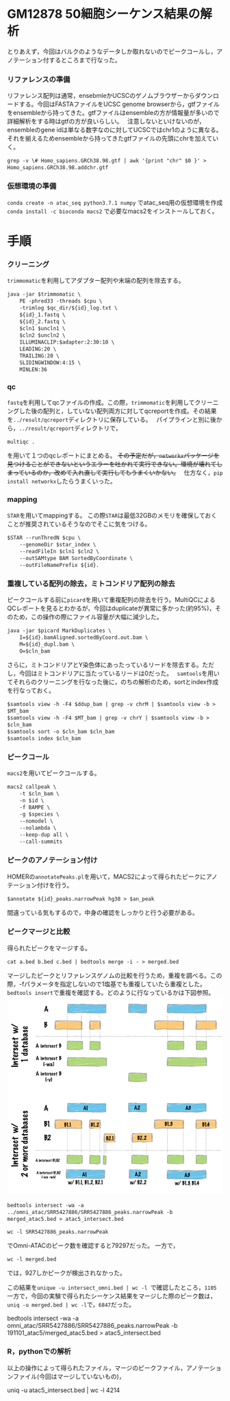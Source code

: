 # GM12878 50細胞シーケンス結果の解析
とりあえず，今回はバルクのようなデータしか取れないのでピークコールし，アノテーション付するところまで行なった。

### リファレンスの準備
リファレンス配列は通常，ensebmleかUCSCのゲノムブラウザーからダウンロードする。今回はFASTAファイルをUCSC genome browserから，gtfファイルをensembleから持ってきた。gtfファイルはensembleの方が情報量が多いので詳細解析をする時はgtfの方が良いらしい。　
注意しないといけないのが，ensembleのgene idは単なる数字なのに対してUCSCではchr1のように異なる。それを揃えるためensembleから持ってきたgtfファイルの先頭にchrを加えていく。
```
grep -v \# Homo_sapiens.GRCh38.98.gtf | awk '{print "chr" $0 }' > Homo_sapiens.GRCh38.98.addchr.gtf
```

### 仮想環境の準備
`conda create -n atac_seq python3.7.1 numpy`
でatac_seq用の仮想環境を作成　
`conda install -c bioconda macs2`
で必要なmacs2をインストールしておく。　

# 手順
### クリーニング　
`trimmomatic`を利用してアダプター配列や末端の配列を除去する。　
```
java -jar $trimmomatic \
    PE -phred33 -threads $cpu \
    -trimlog $qc_dir/${id}_log.txt \
    ${id}_1.fastq \
    ${id}_2.fastq \
    $cln1 $uncln1 \
    $cln2 $uncln2 \
    ILLUMINACLIP:$adapter:2:30:10 \
    LEADING:20 \
    TRAILING:20 \
    SLIDINGWINDOW:4:15 \
    MINLEN:36
```


### qc
`fastq`を利用してqcファイルの作成。この際，`trimmomatic`を利用してクリーニングした後の配列と，していない配列両方に対してqcreportを作成。その結果を`../result/qcreport`ディレクトリに保存している。　
パイプラインと別に後から，`../result/qcreport`ディレクトリで，
```
multiqc .
```
を用いて１つのqcレポートにまとめる。 ~~その予定だが，`networkx`パッケージを見つけることができないというエラーを吐かれて実行できない。環境が壊れてしまっているのか，改めて入れ直して実行してもうまくいかない。~~　
仕方なく，`pip install networkx`したらうまくいった。

### mapping
`STAR`を用いてmappingする。 この際`STAR`は最低32GBのメモリを確保しておくことが推奨されているそうなのでそこに気をつける。
```
$STAR --runThredN $cpu \
    --genomeDir $star_index \
    --readFileIn $cln1 $cln2 \
    --outSAMtype BAM SortedByCoordinate \
    --outFileNamePrefix ${id}.
```

### 重複している配列の除去，ミトコンドリア配列の除去
ピークコールする前に`picard`を用いて重複配列の除去を行う。MultiQCによるQCレポートを見るとわかるが，今回はduplicateが異常に多かった(約95%)，そのため，この操作の際にファイル容量が大幅に減少した。 　

```
java -jar $picard MarkDuplicates \
    I=${id}.bamAligned.sortedByCoord.out.bam \
    M=${id}_dupl.bam \
    O=$cln_bam
```

さらに，ミトコンドリアとY染色体にあったっているリードを除去する。ただし，今回はミトコンドリアに当たっているリードは0だった。　
`samtools`を用いてそれらのクリーニングを行なった後に，のちの解析のため，sortとindex作成を行なっておく。
 
```
$samtools view -h -F4 $ddup_bam | grep -v chrM | $samtools view -b > $MT_bam
$samtools view -h -F4 $MT_bam | grep -v chrY | $samtools view -b > $cln_bam
$samtools sort -o $cln_bam $cln_bam
$samtools index $cln_bam  
```

### ピークコール　
`macs2`を用いてピークコールする。
```
macs2 callpeak \
    -t $cln_bam \
    -n $id \
    -f BAMPE \
    -g $species \
    --nomodel \
    --nolambda \
    --keep-dup all \
    --call-summits
```

### ピークのアノテーション付け
HOMERの`annotatePeaks.pl`を用いて，MACS2によって得られたピークにアノテーション付けを行う。
```
$annotate ${id}_peaks.narrowPeak hg38 > $an_peak
```
間違っている気もするので，中身の確認をしっかりと行う必要がある。

### ピークマージと比較
得られたピークをマージする。
```
cat a.bed b.bed c.bed | bedtools merge -i - > merged.bed
```
マージしたピークとリファレンスゲノムの比較を行うため，重複を調べる。この際，-fパラメータを指定しないので1塩基でも重複していたら重複とした。
`bedtools insert`で重複を確認する。どのように行なっているかは下図参照。  
![bedtools insert](https://github.com/TsumaR/memo/blob/master/figure/intersect-glyph.png)

```
bedtools intersect -wa -a ../omni_atac/SRR5427886/SRR5427886_peaks.narrowPeak -b merged_atac5.bed > atac5_intersect.bed
```
```
wc -l SRR5427886_peaks.narrowPeak
```
でOmni-ATACのピーク数を確認すると79297だった。
一方で，
```
wc -l merged.bed
```
では，927しかピークが検出されなかった。


この結果を`unique -u intersect_omni.bed | wc -l `で確認したところ，`1105`
一方で，今回の実験で得られたシーケンス結果をマージした際のピーク数は，`uniq -u merged.bed | wc -l`で，`6847`だった。

bedtools intersect -wa -a omni_atac/SRR5427886/SRR5427886_peaks.narrowPeak -b 191101_atac5/merged_atac5.bed > atac5_intersect.bed

### R，pythonでの解析
以上の操作によって得られたファイル，マージのピークファイル，アノテーションファイル(今回はマージしていないもの)，


uniq -u atac5_intersect.bed | wc -l
4214
